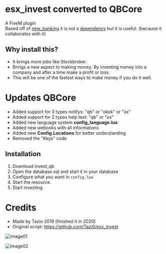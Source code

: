 # esx_invest converted to QBCore
A FiveM plugin <br>
Based off of [new_banking](https://forum.fivem.net/t/release-new-banking-reskin/220487) it is not a [dependency](#dependencies) but it is useful. (because it collaborates with it)

## Why install this?
- It brings more jobs like Stockbroker. <br>
- Brings a new aspect to making money. By investing money into a company and after a time make a profit or loss. <br>
- This will be one of the fastest ways to make money if you do it well. <br>

# Updates QBCore
- Added support for 3 types notifys: "qb" or "okok" or "ox"
- Added support for 2 types help text: "qb" or "ox"
- Added new language system **config_language.lua**
- Added new webooks with all informations
- Added new **Config.Locations** for better understanding
- Removed the "Keys" code

## Installation
1. Download invest_qb
2. Open the database.sql and start it in your database
3. Configure what you want in `config.lua`
4. Start the resource.
5. Start investing.

# Credits
- Made by Tazio 2019 (finished it in 2020)
- Original script: https://github.com/Tazi0/esx_invest


![image01](https://i.imgur.com/L2UoEKO.png)

![image02](blob:https://imgur.com/822b4c90-d433-4542-9794-e29f8a032de0)